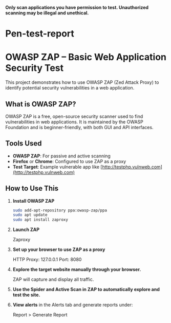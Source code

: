 **Only scan applications you have permission to test. Unauthorized scanning may be illegal and unethical.**
# Pen-test-report
# OWASP ZAP – Basic Web Application Security Test

This project demonstrates how to use OWASP ZAP (Zed Attack Proxy) to identify potential security vulnerabilities in a web application.

##  What is OWASP ZAP?

OWASP ZAP is a free, open-source security scanner used to find vulnerabilities in web applications. It is maintained by the OWASP Foundation and is beginner-friendly, with both GUI and API interfaces.

## Tools Used

- **OWASP ZAP**: For passive and active scanning
- **Firefox** or **Chrome**: Configured to use ZAP as a proxy
- **Test Target**: Example vulnerable app like [http://testphp.vulnweb.com](http://testphp.vulnweb.com)

## How to Use This

1. **Install OWASP ZAP**

   ```bash
   sudo add-apt-repository ppa:owasp-zap/ppa
   sudo apt update
   sudo apt install zaproxy
2. **Launch ZAP**

    Zaproxy
4. **Set up your browser to use ZAP as a proxy**

    HTTP Proxy: 127.0.0.1
    Port: 8080

6.  **Explore the target website manually through your browser.**

    ZAP will capture and display all traffic.

7.  **Use the Spider and Active Scan in ZAP to automatically explore and test the site.**

8.  **View alerts** in the Alerts tab and generate reports under:

    Report > Generate Report



